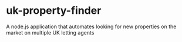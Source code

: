 # uk-property-finder
A node.js application that automates looking for new properties on the market on multiple UK letting agents
